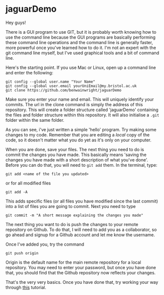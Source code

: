 # jaguarDemo

Hey guys!

There is a GUI program to use GIT, but it is probably worth knowing how to use the command line because the GUI programs are basically performing these command line operations and the command line is generally faster, more powerful once you've learned how to do it. I'm not an expert with the git command line myself, but I've used graphical tools and a bit of command line.

Here's the starting point. If you use Mac or Linux, open up a command line and enter the following:

```
git config --global user.name "Your Name"
git config --global user.email yourUniEmail@my.bristol.ac.uk
git clone https://github.com/benwainwright/jaguarDemo
```
Make sure you enter your name and email. This will uniquely identify your commits. The url in the clone command is simply the address of this repository. This will create a folder structure called 'jaguarDemo' containing the files and folder structure within this repository. It will also initialise a `.git` folder within the same folder.

As you can see, i've just written a simple 'hello' program. Try making some changes to my code. Remember that you are editing a *local* copy of the code, so it doesn't matter what you do yet as it's only on your computer.

When you are done, save your files. The next thing you need to do is commit the changes you have made. This basically means 'saving the changes you have made with a short description of what you've done'. Before you can do that, you will need to `git add` them. In the terminal, type:

```
git add <name of the file you updated>
```
or for all modified files
```
git add -A
```
This adds specific files (or all files you have modified since the last commit) into a list of files you are going to commit. Next you need to type
```
git commit -m "A short message explaining the changes you made"
```
The next thing you want to do is push the changes to your remote repository on Github. To do that, I will need to add you as a collaborator, so go ahead and signup for a Github account and let me know the username.

Once I've added you, try the command

```
git push origin
```
Origin is the default name for the main remote repository for a local repository. You may need to enter your password, but once you have done that, you should find that the Github repository now reflects your changes.

That's the very very basics. Once you have done that, try working your way through [this](https://try.github.io/levels/1/challenges/1) tutorial.

